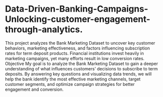 # Data-Driven-Banking-Campaigns-Unlocking-customer-engagement-through-analytics.
This project analyzes the Bank Marketing Dataset to uncover key customer behaviors, marketing effectiveness, and factors influencing subscription rates for term deposit products.  Financial institutions invest heavily in marketing campaigns, yet many efforts result in low conversion rates. 
Objective
My goal is to analyze the Bank Marketing Dataset to gain a deeper understanding of what influences customers' decisions to subscribe to term deposits. By answering key questions and visualizing data trends, we will help the bank identify the most effective marketing channels, target customer segments, and optimize campaign strategies for better engagement and conversion.

